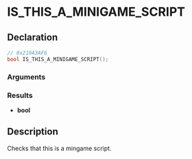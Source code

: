 # IS_THIS_A_MINIGAME_SCRIPT

## Declaration
```cpp
// 0x219A3AF6
bool IS_THIS_A_MINIGAME_SCRIPT();
```

### Arguments

### Results
- **bool**

## Description
Checks that this is a mingame script.